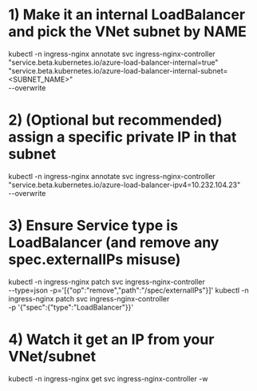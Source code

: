 # 1) Make it an internal LoadBalancer and pick the VNet subnet by NAME
kubectl -n ingress-nginx annotate svc ingress-nginx-controller \
  "service.beta.kubernetes.io/azure-load-balancer-internal=true" \
  "service.beta.kubernetes.io/azure-load-balancer-internal-subnet=<SUBNET_NAME>" \
  --overwrite

# 2) (Optional but recommended) assign a specific private IP in that subnet
kubectl -n ingress-nginx annotate svc ingress-nginx-controller \
  "service.beta.kubernetes.io/azure-load-balancer-ipv4=10.232.104.23" \
  --overwrite

# 3) Ensure Service type is LoadBalancer (and remove any spec.externalIPs misuse)
kubectl -n ingress-nginx patch svc ingress-nginx-controller \
  --type=json -p='[{"op":"remove","path":"/spec/externalIPs"}]'
kubectl -n ingress-nginx patch svc ingress-nginx-controller \
  -p '{"spec":{"type":"LoadBalancer"}}'

# 4) Watch it get an IP from your VNet/subnet
kubectl -n ingress-nginx get svc ingress-nginx-controller -w